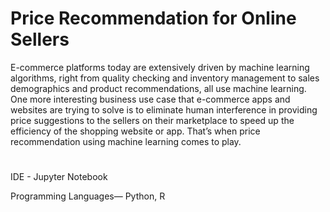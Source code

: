 # Price Recommendation for Online Sellers

E-commerce platforms today are extensively driven by machine learning algorithms, right from quality checking and inventory management to sales demographics and product recommendations, all use machine learning. One more interesting business use case that e-commerce apps and websites are trying to solve is to eliminate human interference in providing price suggestions to the sellers on their marketplace to speed up the efficiency of the shopping website or app. That’s when price recommendation using machine learning comes to play.

# 
IDE - Jupyter Notebook

Programming Languages— Python, R
